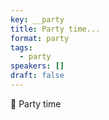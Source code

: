 ```yaml
---
key: __party
title: Party time...
format: party
tags:
  - party
speakers: []
draft: false
---
```

🎉 Party time
